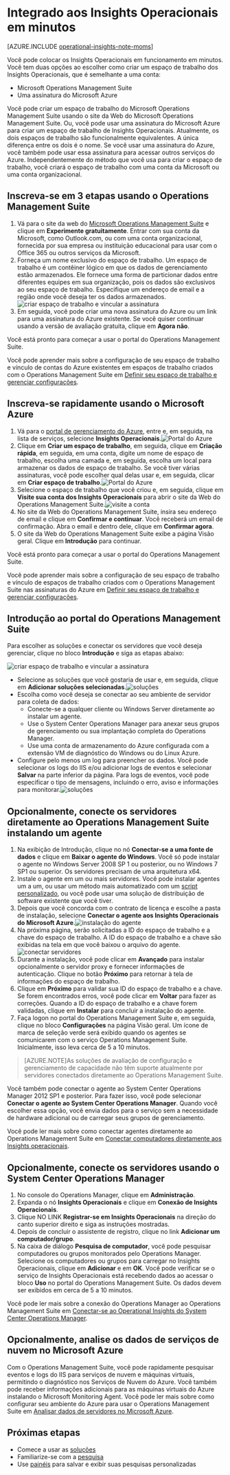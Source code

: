 <properties
    pageTitle="Integrado aos Insights Operacionais em minutos"
    description="Você pode colocar tudo em funcionamento com os Insights Operacionais em minutos."
    services="operational-insights"
    documentationCenter=""
    authors="bandersmsft"
    manager="jwhit"
    editor=""/>

<tags
    ms.service="operational-insights"
    ms.workload="operational-insights"
    ms.tgt_pltfrm="na"
    ms.devlang="na"
    ms.topic="hero-article"
    ms.date="08/06/2015"
    ms.author="banders"/>

# Integrado aos Insights Operacionais em minutos


[AZURE.INCLUDE [operational-insights-note-moms](../../includes/operational-insights-note-moms.md)]

Você pode colocar os Insights Operacionais em funcionamento em minutos. Você tem duas opções ao escolher como criar um espaço de trabalho dos Insights Operacionais, que é semelhante a uma conta:

- Microsoft Operations Management Suite
- Uma assinatura do Microsoft Azure

Você pode criar um espaço de trabalho do Microsoft Operations Management Suite usando o site da Web do Microsoft Operations Management Suite. Ou, você pode usar uma assinatura do Microsoft Azure para criar um espaço de trabalho de Insights Operacionais. Atualmente, os dois espaços de trabalho são funcionalmente equivalentes. A única diferença entre os dois é o nome. Se você usar uma assinatura do Azure, você também pode usar essa assinatura para acessar outros serviços do Azure. Independentemente do método que você usa para criar o espaço de trabalho, você criará o espaço de trabalho com uma conta da Microsoft ou uma conta organizacional.

## Inscreva-se em 3 etapas usando o Operations Management Suite

1. Vá para o site da web do [Microsoft Operations Management Suite](http://microsoft.com/oms) e clique em **Experimente gratuitamente**. Entrar com sua conta da Microsoft, como Outlook.com, ou com uma conta organizacional, fornecida por sua empresa ou instituição educacional para usar com o Office 365 ou outros serviços da Microsoft.
2. Forneça um nome exclusivo do espaço de trabalho. Um espaço de trabalho é um contêiner lógico em que os dados de gerenciamento estão armazenados. Ele fornece uma forma de particionar dados entre diferentes equipes em sua organização, pois os dados são exclusivos ao seu espaço de trabalho. Especifique um endereço de email e a região onde você deseja ter os dados armazenados.![criar espaço de trabalho e vincular a assinatura](./media/operational-insights-onboard-in-minutes/create-workspace-link-sub.png)
3. Em seguida, você pode criar uma nova assinatura do Azure ou um link para uma assinatura do Azure existente. Se você quiser continuar usando a versão de avaliação gratuita, clique em **Agora não**.

Você está pronto para começar a usar o portal do Operations Management Suite.

Você pode aprender mais sobre a configuração de seu espaço de trabalho e vínculo de contas do Azure existentes em espaços de trabalho criados com o Operations Management Suite em [Definir seu espaço de trabalho e gerenciar configurações](operational-insights-setup-workspace.md).

## Inscreva-se rapidamente usando o Microsoft Azure

1. Vá para o [portal de gerenciamento do Azure](https://manage.windowsazure.com), entre e, em seguida, na lista de serviços, selecione **Insights Operacionais**.![Portal do Azure](./media/operational-insights-onboard-in-minutes/azure-portal-op-insights.png)
2. Clique em **Criar um espaço de trabalho**, em seguida, clique em **Criação rápida**, em seguida, em uma conta, digite um nome de espaço de trabalho, escolha uma camada e, em seguida, escolha um local para armazenar os dados de espaço de trabalho. Se você tiver várias assinaturas, você pode escolher qual delas usar e, em seguida, clicar em **Criar espaço de trabalho**.![Portal do Azure](./media/operational-insights-onboard-in-minutes/quick-create.png)
3. Selecione o espaço de trabalho que você criou e, em seguida, clique em **Visite sua conta dos Insights Operacionais** para abrir o site da Web do Operations Management Suite.![visite a conta](./media/operational-insights-onboard-in-minutes/visit-account.png)
4. No site da Web do Operations Management Suite, insira seu endereço de email e clique em **Confirmar e continuar**. Você receberá um email de confirmação. Abra o email e dentro dele, clique em **Confirmar agora**.
5. O site da Web do Operations Management Suite exibe a página Visão geral. Clique em **Introdução** para continuar.

Você está pronto para começar a usar o portal do Operations Management Suite.

Você pode aprender mais sobre a configuração de seu espaço de trabalho e vínculo de espaços de trabalho criados com o Operations Management Suite nas assinaturas do Azure em [Definir seu espaço de trabalho e gerenciar configurações](operational-insights-setup-workspace.md).

## Introdução ao portal do Operations Management Suite
Para escolher as soluções e conectar os servidores que você deseja gerenciar, clique no bloco **Introdução** e siga as etapas abaixo:

![criar espaço de trabalho e vincular a assinatura](./media/operational-insights-onboard-in-minutes/get-started.png)

- Selecione as soluções que você gostaria de usar e, em seguida, clique em **Adicionar soluções selecionadas**.![soluções](./media/operational-insights-onboard-in-minutes/solutions.png)
- Escolha como você deseja se conectar ao seu ambiente de servidor para coleta de dados:
    - Conecte-se a qualquer cliente ou Windows Server diretamente ao instalar um agente.
    - Use o System Center Operations Manager para anexar seus grupos de gerenciamento ou sua implantação completa do Operations Manager.
    - Use uma conta de armazenamento do Azure configurada com a extensão VM de diagnóstico do Windows ou do Linux Azure.
- Configure pelo menos um log para preencher os dados. Você pode selecionar os logs do IIS e/ou adicionar logs de eventos e selecionar **Salvar** na parte inferior da página. Para logs de eventos, você pode especificar o tipo de mensagens, incluindo o erro, aviso e informações para monitorar.![soluções](./media/operational-insights-onboard-in-minutes/logs.png)

## Opcionalmente, conecte os servidores diretamente ao Operations Management Suite instalando um agente
1. Na exibição de Introdução, clique no nó **Conectar-se a uma fonte de dados** e clique em **Baixar o agente do Windows**. Você só pode instalar o agente no Windows Server 2008 SP 1 ou posterior, ou no Windows 7 SP1 ou superior. Os servidores precisam de uma arquitetura x64.
2. Instale o agente em um ou mais servidores. Você pode instalar agentes um a um, ou usar um método mais automatizado com um [script personalizado](operational-insights-direct-agent.md#configure-the-microsoft-monitoring-agent-optional), ou você pode usar uma solução de distribuição de software existente que você tiver.
3. Depois que você concorda com o contrato de licença e escolhe a pasta de instalação, selecione **Conectar o agente aos Insights Operacionais do Microsoft Azure**.![instalação do agente](./media/operational-insights-onboard-in-minutes/agent.png)
4. Na próxima página, serão solicitadas a ID do espaço de trabalho e a chave do espaço de trabalho. A ID do espaço de trabalho e a chave são exibidas na tela em que você baixou o arquivo do agente.![conectar servidores](./media/operational-insights-onboard-in-minutes/key.png)
5. Durante a instalação, você pode clicar em **Avançado** para instalar opcionalmente o servidor proxy e fornecer informações de autenticação. Clique no botão **Próximo** para retornar à tela de informações do espaço de trabalho.
6. Clique em **Próximo** para validar sua ID do espaço de trabalho e a chave. Se forem encontrados erros, você pode clicar em **Voltar** para fazer as correções. Quando a ID do espaço de trabalho e a chave forem validadas, clique em **Instalar** para concluir a instalação do agente.
7. Faça logon no portal do Operations Management Suite e, em seguida, clique no bloco **Configurações** na página Visão geral. Um ícone de marca de seleção verde será exibido quando os agentes se comunicarem com o serviço Operations Management Suite. Inicialmente, isso leva cerca de 5 a 10 minutos.

> [AZURE.NOTE]As soluções de avaliação de configuração e gerenciamento de capacidade não têm suporte atualmente por servidores conectados diretamente ao Operations Management Suite.

Você também pode conectar o agente ao System Center Operations Manager 2012 SP1 e posterior. Para fazer isso, você pode selecionar **Conectar o agente ao System Center Operations Manager**. Quando você escolher essa opção, você envia dados para o serviço sem a necessidade de hardware adicional ou de carregar seus grupos de gerenciamento.

Você pode ler mais sobre como conectar agentes diretamente ao Operations Management Suite em [Conectar computadores diretamente aos Insights operacionais](operational-insights-direct-agent.md).

## Opcionalmente, conecte os servidores usando o System Center Operations Manager

1. No console do Operations Manager, clique em **Administração**.
2. Expanda o nó **Insights Operacionais** e clique em **Conexão de Insights Operacionais**.
3. Clique NO LINK **Registrar-se em Insights Operacionais** na direção do canto superior direito e siga as instruções mostradas.
4. Depois de concluir o assistente de registro, clique no link **Adicionar um computador/grupo**.
5. Na caixa de diálogo **Pesquisa de computador**, você pode pesquisar computadores ou grupos monitorados pelo Operations Manager. Selecione os computadores ou grupos para carregar no Insights Operacionais, clique em **Adicionar** e em **OK**. Você pode verificar se o serviço de Insights Operacionais está recebendo dados ao acessar o bloco **Uso** no portal do Operations Management Suite. Os dados devem ser exibidos em cerca de 5 a 10 minutos.

Você pode ler mais sobre a conexão do Operations Manager ao Operations Management Suite em [Conectar-se ao Operational Insights do System Center Operations Manager](operational-insights-connect-scom.md).

## Opcionalmente, analise os dados de serviços de nuvem no Microsoft Azure

Com o Operations Management Suite, você pode rapidamente pesquisar eventos e logs do IIS para serviços de nuvem e máquinas virtuais, permitindo o diagnóstico nos Serviços de Nuvem do Azure. Você também pode receber informações adicionais para as máquinas virtuais do Azure instalando o Microsoft Monitoring Agent. Você pode ler mais sobre como configurar seu ambiente do Azure para usar o Operations Management Suite em [Analisar dados de servidores no Microsoft Azure](operational-insights-analyze-data-azure.md).


## Próximas etapas
- Comece a usar as [soluções](operational-insights-solutions.md)
- Familiarize-se com a [pesquisa](operational-insights-search.md)
- Use [painéis](operational-insights-use-dashboards.md) para salvar e exibir suas pesquisas personalizadas

<!---HONumber=August15_HO7-->